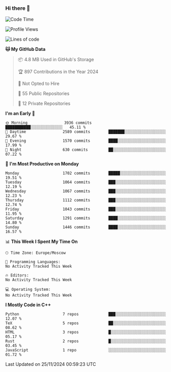### Hi there 👋

<!--
**SemenMartynov/SemenMartynov** is a ✨ _special_ ✨ repository because its `README.md` (this file) appears on your GitHub profile.

Here are some ideas to get you started:

- 🔭 I’m currently working on ...
- 🌱 I’m currently learning ...
- 👯 I’m looking to collaborate on ...
- 🤔 I’m looking for help with ...
- 💬 Ask me about ...
- 📫 How to reach me: ...
- 😄 Pronouns: ...
- ⚡ Fun fact: ...
-->

<!--START_SECTION:waka-->
![Code Time](http://img.shields.io/badge/Code%20Time-0%20secs-blue)

![Profile Views](http://img.shields.io/badge/Profile%20Views-2-blue)

![Lines of code](https://img.shields.io/badge/From%20Hello%20World%20I%27ve%20Written-6.8%20million%20lines%20of%20code-blue)

**🐱 My GitHub Data** 

> 📦 4.8 MB Used in GitHub's Storage 
 > 
> 🏆 897 Contributions in the Year 2024
 > 
> 🚫 Not Opted to Hire
 > 
> 📜 55 Public Repositories 
 > 
> 🔑 12 Private Repositories 
 > 
**I'm an Early 🐤** 

```text
🌞 Morning                3936 commits        ███████████░░░░░░░░░░░░░░   45.11 % 
🌆 Daytime                2589 commits        ███████░░░░░░░░░░░░░░░░░░   29.67 % 
🌃 Evening                1570 commits        ████░░░░░░░░░░░░░░░░░░░░░   17.99 % 
🌙 Night                  630 commits         ██░░░░░░░░░░░░░░░░░░░░░░░   07.22 % 
```
📅 **I'm Most Productive on Monday** 

```text
Monday                   1702 commits        █████░░░░░░░░░░░░░░░░░░░░   19.51 % 
Tuesday                  1064 commits        ███░░░░░░░░░░░░░░░░░░░░░░   12.19 % 
Wednesday                1067 commits        ███░░░░░░░░░░░░░░░░░░░░░░   12.23 % 
Thursday                 1112 commits        ███░░░░░░░░░░░░░░░░░░░░░░   12.74 % 
Friday                   1043 commits        ███░░░░░░░░░░░░░░░░░░░░░░   11.95 % 
Saturday                 1291 commits        ████░░░░░░░░░░░░░░░░░░░░░   14.80 % 
Sunday                   1446 commits        ████░░░░░░░░░░░░░░░░░░░░░   16.57 % 
```


📊 **This Week I Spent My Time On** 

```text
🕑︎ Time Zone: Europe/Moscow

💬 Programming Languages: 
No Activity Tracked This Week

🔥 Editors: 
No Activity Tracked This Week

💻 Operating System: 
No Activity Tracked This Week
```

**I Mostly Code in C++** 

```text
Python                   7 repos             ███░░░░░░░░░░░░░░░░░░░░░░   12.07 % 
TeX                      5 repos             ██░░░░░░░░░░░░░░░░░░░░░░░   08.62 % 
HTML                     3 repos             █░░░░░░░░░░░░░░░░░░░░░░░░   05.17 % 
Rust                     2 repos             █░░░░░░░░░░░░░░░░░░░░░░░░   03.45 % 
JavaScript               1 repo              ░░░░░░░░░░░░░░░░░░░░░░░░░   01.72 % 
```




 Last Updated on 25/11/2024 00:59:23 UTC
<!--END_SECTION:waka-->